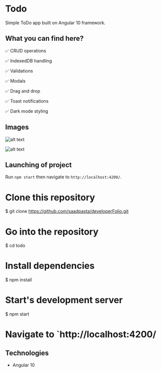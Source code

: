
# Todo

Simple ToDo app built on Angular 10 framework.

## What you can find here?

:white_check_mark: CRUD operations

:white_check_mark: IndexedDB handling

:white_check_mark: Validations

:white_check_mark: Modals

:white_check_mark: Drag and drop

:white_check_mark: Toast notifications

:white_check_mark: Dark mode styling

## Images

![alt text](https://i.imgur.com/UeuN7cA.jpg)

![alt text](https://i.imgur.com/cr4olPD.jpg)

## Launching of project

Run `npm start` then navigate to `http://localhost:4200/`.

# Clone this repository
$ git clone https://github.com/saadpasta/developerFolio.git

# Go into the repository
$ cd todo

# Install dependencies
$ npm install

# Start's development server
$ npm start

# Navigate to `http://localhost:4200/

## Technologies

 - Angular 10
